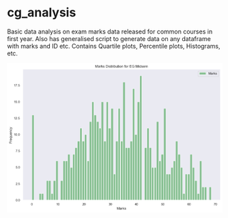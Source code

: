 # cg_analysis

Basic data analysis on exam marks data released for common courses in first year. Also has generalised script to generate data on any dataframe with marks and ID etc. Contains Quartile plots, Percentile plots, Histograms, etc.

![image](https://github.com/aviral2004/cg_analysis/blob/main/graphs/eg_midsem/eg_midsem_hist.png)
